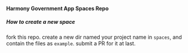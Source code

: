 #### Harmony Government App Spaces Repo
##### How to create a new space
fork this repo. create a new dir named your project name in `spaces`, and contain the files as `example`. submit a PR for it at last.